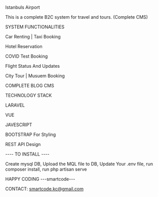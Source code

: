 Istanbuls Airport

This is a complete B2C system for travel and tours. (Complete CMS)

SYSTEM FUNCTIONALITIES

Car Renting | Taxi Booking

Hotel Reservation

COVID Test Booking

Flight Status And Updates

City Tour | Musuem Booking

COMPLETE BLOG CMS


TECHNOLOGY STACK

LARAVEL

VUE

JAVESCRIPT

BOOTSTRAP For Styling

REST API Design

---- TO INSTALL ----

Create mysql DB, Upload the MQL file to DB, Update Your .env file, run composer install, run php artisan serve

HAPPY CODING ---smartcode---

CONTACT: smartcode.kc@gmail.com

